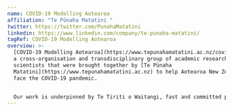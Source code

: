 ```yaml
---
name: COVID-19 Modelling Aotearoa
affiliation: "Te Pūnaha Matatini "
twitter: https://twitter.com/PunahaMatatini
linkedin: https://www.linkedin.com/company/te-punaha-matatini/
tagRef: COVID-19 Modelling Aotearoa
overview: >-
  [COVID-19 Modelling Aotearoa](https://www.tepunahamatatini.ac.nz/covid-19/) is
  a cross-organisation and transdisciplinary group of academic researchers and
  scientists that were brought together by [Te Pūnaha
  Matatini](https://www.tepunahamatatini.ac.nz) to help Aotearoa New Zealand
  face the COVID-19 pandemic.


  Our work is underpinned by Te Tiriti o Waitangi, fast and committed peer review, and ethics. These parameters ensure that the modelling developed by our broad team is uniquely equipped to provide scientifically robust results which are fit for Aotearoa New Zealand and support our decision-making.
---
```

